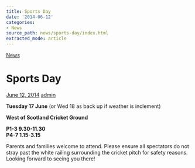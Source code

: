 ```yaml
---
title: Sports Day
date: '2014-06-12'
categories:
- News
source_path: news/sports-day/index.html
extracted_mode: article
---
```

[News](/news/)

# Sports Day

[June 12, 2014](/news/sports-day/) [admin](author/admin/)

**Tuesday 17 June** (or Wed 18 as back up if weather is inclement)

**West of Scotland Cricket Ground**

**P1-3 9.30-11.30**  
**P4-7 1.15-3.15**

Parents and families welcome to attend. Please ensure all spectators do not stray past the white railing surrounding the cricket pitch for safety reasons. Looking forward to seeing you there!
